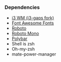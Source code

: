 ### Dependencies
- [i3 WM (i3-gaps fork)](https://github.com/Airblader/i3)
- [Font Awesome Fonts](https://github.com/FortAwesome/Font-Awesome)
- [Roboto](https://fonts.google.com/specimen/Roboto)
- [Roboto Mono ](https://fonts.google.com/specimen/Roboto+Mono)
- [Polybar](https://github.com/jaagr/polybar)
- Shell is zsh
- Oh-my-zsh
- mate-power-manager
